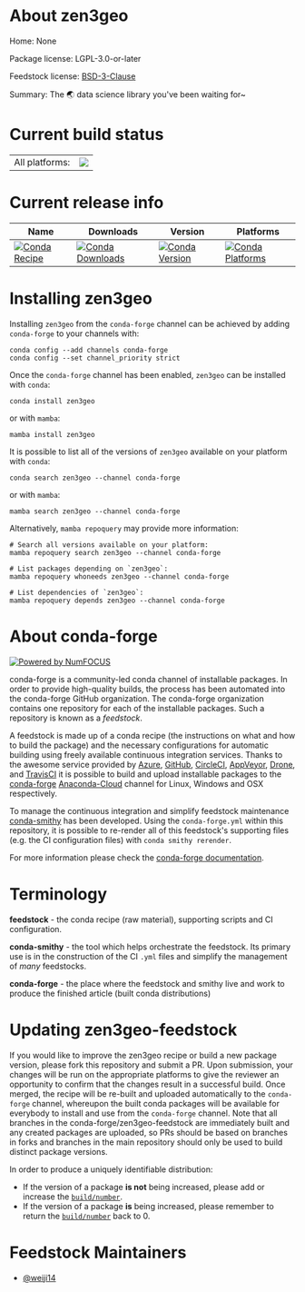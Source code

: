 About zen3geo
=============

Home: None

Package license: LGPL-3.0-or-later

Feedstock license: [BSD-3-Clause](https://github.com/conda-forge/zen3geo-feedstock/blob/main/LICENSE.txt)

Summary: The 🌏 data science library you've been waiting for~

Current build status
====================


<table><tr><td>All platforms:</td>
    <td>
      <a href="https://dev.azure.com/conda-forge/feedstock-builds/_build/latest?definitionId=17311&branchName=main">
        <img src="https://dev.azure.com/conda-forge/feedstock-builds/_apis/build/status/zen3geo-feedstock?branchName=main">
      </a>
    </td>
  </tr>
</table>

Current release info
====================

| Name | Downloads | Version | Platforms |
| --- | --- | --- | --- |
| [![Conda Recipe](https://img.shields.io/badge/recipe-zen3geo-green.svg)](https://anaconda.org/conda-forge/zen3geo) | [![Conda Downloads](https://img.shields.io/conda/dn/conda-forge/zen3geo.svg)](https://anaconda.org/conda-forge/zen3geo) | [![Conda Version](https://img.shields.io/conda/vn/conda-forge/zen3geo.svg)](https://anaconda.org/conda-forge/zen3geo) | [![Conda Platforms](https://img.shields.io/conda/pn/conda-forge/zen3geo.svg)](https://anaconda.org/conda-forge/zen3geo) |

Installing zen3geo
==================

Installing `zen3geo` from the `conda-forge` channel can be achieved by adding `conda-forge` to your channels with:

```
conda config --add channels conda-forge
conda config --set channel_priority strict
```

Once the `conda-forge` channel has been enabled, `zen3geo` can be installed with `conda`:

```
conda install zen3geo
```

or with `mamba`:

```
mamba install zen3geo
```

It is possible to list all of the versions of `zen3geo` available on your platform with `conda`:

```
conda search zen3geo --channel conda-forge
```

or with `mamba`:

```
mamba search zen3geo --channel conda-forge
```

Alternatively, `mamba repoquery` may provide more information:

```
# Search all versions available on your platform:
mamba repoquery search zen3geo --channel conda-forge

# List packages depending on `zen3geo`:
mamba repoquery whoneeds zen3geo --channel conda-forge

# List dependencies of `zen3geo`:
mamba repoquery depends zen3geo --channel conda-forge
```


About conda-forge
=================

[![Powered by
NumFOCUS](https://img.shields.io/badge/powered%20by-NumFOCUS-orange.svg?style=flat&colorA=E1523D&colorB=007D8A)](https://numfocus.org)

conda-forge is a community-led conda channel of installable packages.
In order to provide high-quality builds, the process has been automated into the
conda-forge GitHub organization. The conda-forge organization contains one repository
for each of the installable packages. Such a repository is known as a *feedstock*.

A feedstock is made up of a conda recipe (the instructions on what and how to build
the package) and the necessary configurations for automatic building using freely
available continuous integration services. Thanks to the awesome service provided by
[Azure](https://azure.microsoft.com/en-us/services/devops/), [GitHub](https://github.com/),
[CircleCI](https://circleci.com/), [AppVeyor](https://www.appveyor.com/),
[Drone](https://cloud.drone.io/welcome), and [TravisCI](https://travis-ci.com/)
it is possible to build and upload installable packages to the
[conda-forge](https://anaconda.org/conda-forge) [Anaconda-Cloud](https://anaconda.org/)
channel for Linux, Windows and OSX respectively.

To manage the continuous integration and simplify feedstock maintenance
[conda-smithy](https://github.com/conda-forge/conda-smithy) has been developed.
Using the ``conda-forge.yml`` within this repository, it is possible to re-render all of
this feedstock's supporting files (e.g. the CI configuration files) with ``conda smithy rerender``.

For more information please check the [conda-forge documentation](https://conda-forge.org/docs/).

Terminology
===========

**feedstock** - the conda recipe (raw material), supporting scripts and CI configuration.

**conda-smithy** - the tool which helps orchestrate the feedstock.
                   Its primary use is in the construction of the CI ``.yml`` files
                   and simplify the management of *many* feedstocks.

**conda-forge** - the place where the feedstock and smithy live and work to
                  produce the finished article (built conda distributions)


Updating zen3geo-feedstock
==========================

If you would like to improve the zen3geo recipe or build a new
package version, please fork this repository and submit a PR. Upon submission,
your changes will be run on the appropriate platforms to give the reviewer an
opportunity to confirm that the changes result in a successful build. Once
merged, the recipe will be re-built and uploaded automatically to the
`conda-forge` channel, whereupon the built conda packages will be available for
everybody to install and use from the `conda-forge` channel.
Note that all branches in the conda-forge/zen3geo-feedstock are
immediately built and any created packages are uploaded, so PRs should be based
on branches in forks and branches in the main repository should only be used to
build distinct package versions.

In order to produce a uniquely identifiable distribution:
 * If the version of a package **is not** being increased, please add or increase
   the [``build/number``](https://docs.conda.io/projects/conda-build/en/latest/resources/define-metadata.html#build-number-and-string).
 * If the version of a package **is** being increased, please remember to return
   the [``build/number``](https://docs.conda.io/projects/conda-build/en/latest/resources/define-metadata.html#build-number-and-string)
   back to 0.

Feedstock Maintainers
=====================

* [@weiji14](https://github.com/weiji14/)

